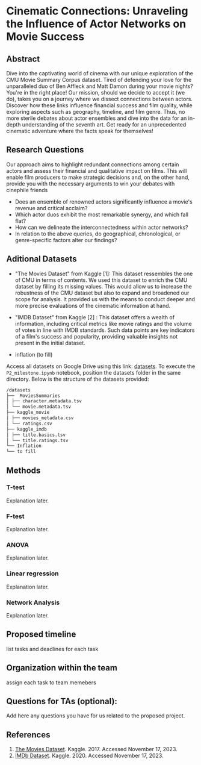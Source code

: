 # Cinematic Connections: Unraveling the Influence of Actor Networks on Movie Success

## Abstract
Dive into the captivating world of cinema with our unique exploration of the CMU Movie Summary Corpus dataset. Tired of defending your love for the unparalleled duo of Ben Affleck and Matt Damon during your movie nights? You're in the right place! Our mission, should we decide to accept it (we do), takes you on a journey where we dissect connections between actors. Discover how these links influence financial success and film quality, while exploring aspects such as geography, timeline, and film genre. Thus, no more sterile debates about actor ensembles and dive into the data for an in-depth understanding of the seventh art. Get ready for an unprecedented cinematic adventure where the facts speak for themselves!

## Research Questions
Our approach aims to highlight redundant connections among certain actors and assess their financial and qualitative impact on films. This will enable film producers to make strategic decisions and, on the other hand, provide you with the necessary arguments to win your debates with cinephile friends

- Does an ensemble of renowned actors significantly influence a movie's revenue and critical acclaim?
- Which actor duos exhibit the most remarkable synergy, and which fall flat?
- How can we delineate the interconnectedness within actor networks?
- In relation to the above queries, do geographical, chronological, or genre-specific factors alter our findings?

## Aditional Datasets
- "The Movies Dataset" from Kaggle [1]: This dataset ressembles the one of CMU in terms of contents. We used this dataset to enrich the CMU dataset by filling its missing values. This would allow us to increase the robustness of the CMU dataset but also to expand and broadened our scope for analysis. It provided us with the means to conduct deeper and more precise evaluations of the cinematic information at hand.

- "IMDB Dataset" from Kaggle [2] : This dataset offers a wealth of information, including critical metrics like movie ratings and the volume of votes in line with IMDB standards. Such data points are key indicators of a film's success and popularity, providing valuable insights not present in the initial dataset.

- inflation (to fill)


Access all datasets on Google Drive using this link: [datasets](https://drive.google.com/drive/folders/1kKqpqdOm1F45n19MyqXFOTy_DvmOtbOA). To execute the `P2_milestone.ipynb`  notebook, position the datasets folder in the same directory. Below is the structure of the datasets provided:

```bash
/datasets
├──  MoviesSummaries
│ ├── character.metadata.tsv
│ └── movie.metadata.tsv
├── kaggle_movie
│ ├── movies_metadata.csv
│ └── ratings.csv
├── kaggle_imdb
│ ├── title.basics.tsv
│ └── title.ratings.tsv
└── Inflation
└── to fill
```



 





## Methods

### T-test
Explanation later.

### F-test
Explanation later.

### ANOVA
Explanation later.

### Linear regression
Explanation later.

### Network Analysis
Explanation later.

## Proposed timeline

list tasks and deadlines for each task

## Organization within the team 

assign each task to team memebers

## Questions for TAs (optional): 
Add here any questions you have for us related to the proposed project.

## References 
1. [The Movies Dataset](https://www.kaggle.com/datasets/rounakbanik/the-movies-dataset?resource=download&select=movies_metadata.csv). Kaggle. 2017.  Accessed November 17, 2023.
2. [IMDb Dataset](https://www.kaggle.com/datasets/ashirwadsangwan/imdb-dataset). Kaggle. 2020. Accessed November 17, 2023.


